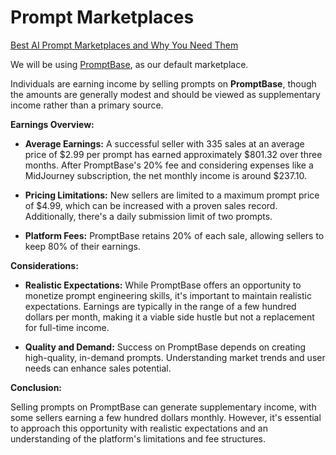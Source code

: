 # Prompt Marketplaces

[Best AI Prompt Marketplaces and Why You Need Them](https://influencermarketinghub.com/ai-prompt-marketplaces/)

We will be using [PromptBase](https://promptbase.com/), as our default marketplace.

Individuals are earning income by selling prompts on **PromptBase**, though the amounts are generally modest and should be viewed as supplementary income rather than a primary source.

**Earnings Overview:**

- **Average Earnings:** A successful seller with 335 sales at an average price of $2.99 per prompt has earned approximately $801.32 over three months. After PromptBase's 20% fee and considering expenses like a MidJourney subscription, the net monthly income is around $237.10. 

- **Pricing Limitations:** New sellers are limited to a maximum prompt price of $4.99, which can be increased with a proven sales record. Additionally, there's a daily submission limit of two prompts. 

- **Platform Fees:** PromptBase retains 20% of each sale, allowing sellers to keep 80% of their earnings. 

**Considerations:**

- **Realistic Expectations:** While PromptBase offers an opportunity to monetize prompt engineering skills, it's important to maintain realistic expectations. Earnings are typically in the range of a few hundred dollars per month, making it a viable side hustle but not a replacement for full-time income. 

- **Quality and Demand:** Success on PromptBase depends on creating high-quality, in-demand prompts. Understanding market trends and user needs can enhance sales potential. 

**Conclusion:**

Selling prompts on PromptBase can generate supplementary income, with some sellers earning a few hundred dollars monthly. However, it's essential to approach this opportunity with realistic expectations and an understanding of the platform's limitations and fee structures.